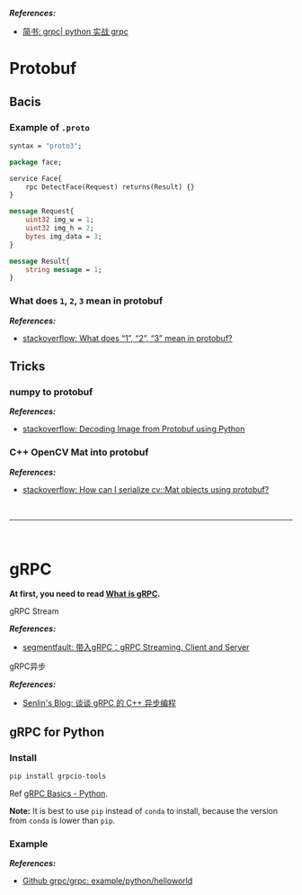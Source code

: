 ***References:***

- [简书: grpc| python 实战 grpc](https://www.jianshu.com/p/43fdfeb105ff)

# Protobuf

## Bacis

### Example of `.proto`

```protobuf
syntax = "proto3";

package face;

service Face{
    rpc DetectFace(Request) returns(Result) {}
}

message Request{
    uint32 img_w = 1;
    uint32 img_h = 2;
    bytes img_data = 3;
}

message Result{
    string message = 1;
}
```

### What does `1`, `2`, `3` mean in protobuf

***References:***

- [stackoverflow: What does “1”, “2”, “3” mean in protobuf?](https://stackoverflow.com/a/9018294/4636081)

## Tricks

### numpy to protobuf

***References:***

- [stackoverflow: Decoding Image from Protobuf using Python](https://stackoverflow.com/questions/44060763/decoding-image-from-protobuf-using-python)

### C++ OpenCV Mat into protobuf

***References:***

- [stackoverflow: How can I serialize cv::Mat objects using protobuf?](https://stackoverflow.com/questions/51553943/how-can-i-serialize-cvmat-objects-using-protobuf)

<!--  -->
<br>

***

<br>
<!--  -->

# gRPC

**At first, you need to read [What is gRPC](https://grpc.io/docs/guides/).**

gRPC Stream

***References:***

- [segmentfault: 带入gRPC：gRPC Streaming, Client and Server](https://segmentfault.com/a/1190000016503114)

gRPC异步

***References:***

- [Senlin's Blog: 谈谈 gRPC 的 C++ 异步编程](http://senlinzhan.github.io/2017/08/10/grpc-async/)

## gRPC for Python

### Install

```bash
pip install grpcio-tools
```

Ref [gRPC Basics - Python](https://grpc.io/docs/tutorials/basic/python.html#generating-client-and-server-code).

**Note:** It is best to use `pip` instead of `conda` to install, because the version from `conda` is lower than `pip`.

### Example

***References:***

- [Github grpc/grpc: example/python/helloworld](https://github.com/grpc/grpc/tree/v1.18.0/examples/python/helloworld)
